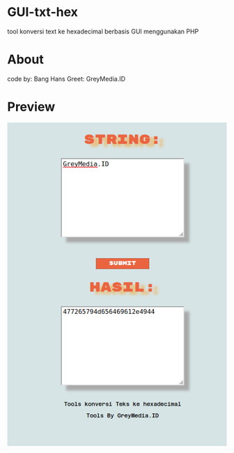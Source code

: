 # GUI-txt-hex
tool konversi text ke hexadecimal berbasis GUI menggunakan PHP

# About
code by: Bang Hans
Greet: GreyMedia.ID

# Preview
![riview](https://github.com/GreyMediaID/GUI-txt-hex/blob/main/preview.png?raw=true)
